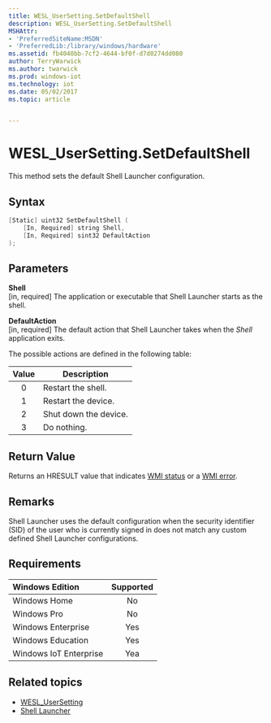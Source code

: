 ```yaml
---
title: WESL_UserSetting.SetDefaultShell
description: WESL_UserSetting.SetDefaultShell
MSHAttr:
- 'PreferredSiteName:MSDN'
- 'PreferredLib:/library/windows/hardware'
ms.assetid: fb4040bb-7cf2-4644-bf0f-d7d0274dd080
author: TerryWarwick
ms.author: twarwick
ms.prod: windows-iot
ms.technology: iot
ms.date: 05/02/2017
ms.topic: article


---
```

# WESL_UserSetting.SetDefaultShell

This method sets the default Shell Launcher configuration.

## Syntax

```powershell
[Static] uint32 SetDefaultShell (
    [In, Required] string Shell,
    [In, Required] sint32 DefaultAction
);
```

## Parameters

**Shell**</br>\[in, required\] The application or executable that Shell Launcher starts as the shell.

**DefaultAction**</br>\[in, required\] The default action that Shell Launcher takes when the *Shell* application exits.

The possible actions are defined in the following table:

| Value | Description |
|:-------:|-------------|
| 0 | Restart the shell. |
| 1 | Restart the device. |
| 2 | Shut down the device. |
| 3 | Do nothing. |

## Return Value

Returns an HRESULT value that indicates [WMI status](/windows/win32/wmisdk/wmi-non-error-constants) or a [WMI error](/windows/win32/wmisdk/wmi-error-constants).

## Remarks

Shell Launcher uses the default configuration when the security identifier (SID) of the user who is currently signed in does not match any custom defined Shell Launcher configurations.

## Requirements

| Windows Edition        | Supported |
|:-----------------------|:---------:|
| Windows Home           | No        |
| Windows Pro            | No        |
| Windows Enterprise     | Yes       |
| Windows Education      | Yes       |
| Windows IoT Enterprise | Yea       |

## Related topics

- [WESL_UserSetting](wesl-usersetting.md)
- [Shell Launcher](shell-launcher.md)

